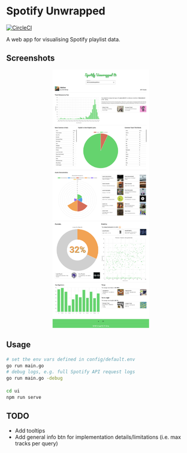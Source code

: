 # Spotify Unwrapped

[![CircleCI](https://dl.circleci.com/status-badge/img/gh/jemgunay/spotify-unwrapped/tree/main.svg?style=svg)](https://dl.circleci.com/status-badge/redirect/gh/jemgunay/spotify-unwrapped/tree/main)

A web app for visualising Spotify playlist data.

## Screenshots

<p align="center">
  <img src="screenshots/1.png" width="51%" align=top/>
  <img src="screenshots/2.png" width="51%" align=top/>
</p>

## Usage

```bash
# set the env vars defined in config/default.env
go run main.go
# debug logs, e.g. full Spotify API request logs
go run main.go -debug

cd ui
npm run serve
```

## TODO

* Add tooltips
* Add general info btn for implementation details/limitations (i.e. max tracks per query)